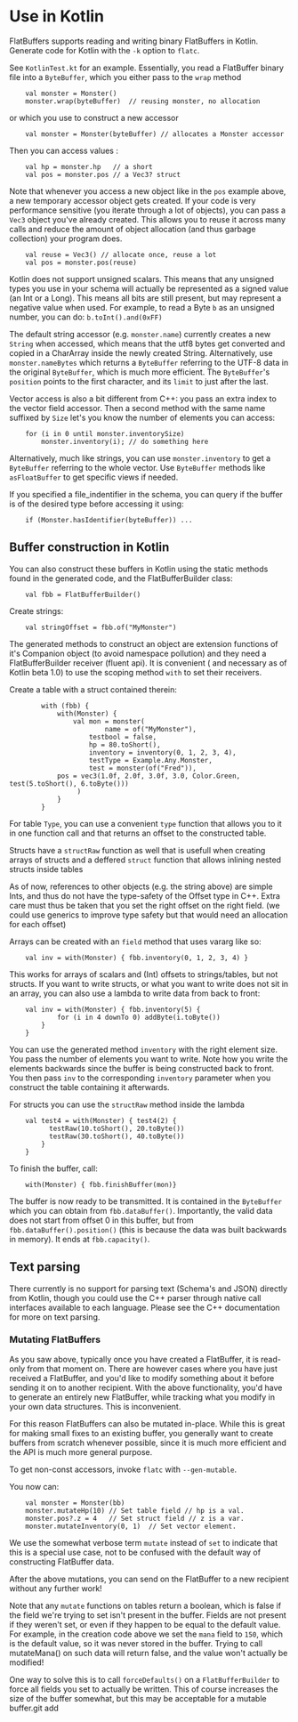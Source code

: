 # Use in Kotlin

FlatBuffers supports reading and writing binary FlatBuffers in Kotlin.
Generate code for Kotlin with the `-k` option to `flatc`.

See `KotlinTest.kt` for an example. Essentially, you read a FlatBuffer binary
file into a `ByteBuffer`, which you either pass to the `wrap` method 

~~~~~~~~~~~~~~~~~~~~~~~~~~~~~~~~~~~~~~~~~~~~~~~~~~~~~~~~~~~~~~~~~~{.kotlin}
    val monster = Monster()
    monster.wrap(byteBuffer)  // reusing monster, no allocation
~~~~~~~~~~~~~~~~~~~~~~~~~~~~~~~~~~~~~~~~~~~~~~~~~~~~~~~~~~~~~~~~~~

or which you use to construct a new accessor

~~~~~~~~~~~~~~~~~~~~~~~~~~~~~~~~~~~~~~~~~~~~~~~~~~~~~~~~~~~~~~~~~~{.kotlin}
    val monster = Monster(byteBuffer) // allocates a Monster accessor
~~~~~~~~~~~~~~~~~~~~~~~~~~~~~~~~~~~~~~~~~~~~~~~~~~~~~~~~~~~~~~~~~~

Then you can access values :

~~~~~~~~~~~~~~~~~~~~~~~~~~~~~~~~~~~~~~~~~~~~~~~~~~~~~~~~~~~~~~~~~~{.kotlin}
    val hp = monster.hp   // a short
    val pos = monster.pos // a Vec3? struct
~~~~~~~~~~~~~~~~~~~~~~~~~~~~~~~~~~~~~~~~~~~~~~~~~~~~~~~~~~~~~~~~~~

Note that whenever you access a new object like in the `pos` example above,
a new temporary accessor object gets created. If your code is very performance
sensitive (you iterate through a lot of objects), you can pass a `Vec3` object 
you've already created. This allows you to reuse it across many calls and reduce 
the amount of object allocation (and thus garbage collection) your program does.

~~~~~~~~~~~~~~~~~~~~~~~~~~~~~~~~~~~~~~~~~~~~~~~~~~~~~~~~~~~~~~~~~~{.kotlin}
    val reuse = Vec3() // allocate once, reuse a lot
    val pos = monster.pos(reuse) 
~~~~~~~~~~~~~~~~~~~~~~~~~~~~~~~~~~~~~~~~~~~~~~~~~~~~~~~~~~~~~~~~~~

Kotlin does not support unsigned scalars. This means that any unsigned types you
use in your schema will actually be represented as a signed value (an Int or a Long). 
This means all bits are still present, but may represent a negative value when used. For example, to read a Byte `b` as an unsigned number, you can do:
`b.toInt().and(0xFF)`

The default string accessor (e.g. `monster.name`) currently creates
a new `String` when accessed, which means that the utf8 bytes get converted 
and copied in a CharArray inside the newly created String. Alternatively, 
use `monster.nameBytes` which returns a `ByteBuffer` referring to the UTF-8 data in the original
`ByteBuffer`, which is much more efficient. The `ByteBuffer`'s `position`
points to the first character, and its `limit` to just after the last.

Vector access is also a bit different from C++: you pass an extra index
to the vector field accessor. Then a second method with the same name
suffixed by `Size` let's you know the number of elements you can access:

~~~~~~~~~~~~~~~~~~~~~~~~~~~~~~~~~~~~~~~~~~~~~~~~~~~~~~~~~~~~~~~~~~{.kotlin}
    for (i in 0 until monster.inventorySize)
        monster.inventory(i); // do something here
~~~~~~~~~~~~~~~~~~~~~~~~~~~~~~~~~~~~~~~~~~~~~~~~~~~~~~~~~~~~~~~~~~

Alternatively, much like strings, you can use `monster.inventory`
to get a `ByteBuffer` referring to the whole vector. Use `ByteBuffer` methods
like `asFloatBuffer` to get specific views if needed.

If you specified a file_indentifier in the schema, you can query if the
buffer is of the desired type before accessing it using:

~~~~~~~~~~~~~~~~~~~~~~~~~~~~~~~~~~~~~~~~~~~~~~~~~~~~~~~~~~~~~~~~~~{.kotlin}
    if (Monster.hasIdentifier(byteBuffer)) ...
~~~~~~~~~~~~~~~~~~~~~~~~~~~~~~~~~~~~~~~~~~~~~~~~~~~~~~~~~~~~~~~~~~


## Buffer construction in Kotlin

You can also construct these buffers in Kotlin using the static methods found
in the generated code, and the FlatBufferBuilder class:

~~~~~~~~~~~~~~~~~~~~~~~~~~~~~~~~~~~~~~~~~~~~~~~~~~~~~~~~~~~~~~~~~~{.kotlin}
    val fbb = FlatBufferBuilder()
~~~~~~~~~~~~~~~~~~~~~~~~~~~~~~~~~~~~~~~~~~~~~~~~~~~~~~~~~~~~~~~~~~

Create strings:

~~~~~~~~~~~~~~~~~~~~~~~~~~~~~~~~~~~~~~~~~~~~~~~~~~~~~~~~~~~~~~~~~~{.kotlin}
    val stringOffset = fbb.of("MyMonster")
~~~~~~~~~~~~~~~~~~~~~~~~~~~~~~~~~~~~~~~~~~~~~~~~~~~~~~~~~~~~~~~~~~

The generated methods to construct an object are extension functions 
of it's Companion object (to avoid namespace pollution) and they need 
a FlatBufferBuilder receiver (fluent api). 
It is convenient ( and necessary as of Kotlin beta 1.0) 
to use the scoping method `with` to set their receivers. 


Create a table with a struct contained therein:
~~~~~~~~~~~~~~~~~~~~~~~~~~~~~~~~~~~~~~~~~~~~~~~~~~~~~~~~~~~~~~~~~~{.kotlin}
        with (fbb) {
            with(Monster) { 
                val mon = monster(
                        name = of("MyMonster"), 
                	testbool = false,
                	hp = 80.toShort(),
                	inventory = inventory(0, 1, 2, 3, 4),
                	testType = Example.Any.Monster,
                	test = monster(of("Fred")), 
			pos = vec3(1.0f, 2.0f, 3.0f, 3.0, Color.Green, test(5.toShort(), 6.toByte()))
                 )
            }
        }

~~~~~~~~~~~~~~~~~~~~~~~~~~~~~~~~~~~~~~~~~~~~~~~~~~~~~~~~~~~~~~~~~~

For table `Type`, you can use a convenient `type` function that allows 
you to it in one function call and that returns an offset
to the constructed table. 

Structs have a `structRaw` function as well that is usefull when creating 
arrays of structs and a deffered `struct` function that allows inlining 
nested structs inside tables 

As of now, references to other objects (e.g. the string above) are simple Ints, 
and thus do not have the type-safety of the Offset type in C++. 
Extra care must thus be taken that you set the right offset on the right field.
(we could use generics to improve type safety but that would need an allocation 
for each offset)

Arrays can be created with an `field` method that uses vararg like so:

~~~~~~~~~~~~~~~~~~~~~~~~~~~~~~~~~~~~~~~~~~~~~~~~~~~~~~~~~~~~~~~~~~{.kotlin}
    val inv = with(Monster) { fbb.inventory(0, 1, 2, 3, 4) }
~~~~~~~~~~~~~~~~~~~~~~~~~~~~~~~~~~~~~~~~~~~~~~~~~~~~~~~~~~~~~~~~~~

This works for arrays of scalars and (Int) offsets to strings/tables,
but not structs. If you want to write structs, or what you want to write
does not sit in an array, you can also use a lambda 
to write data from back to front:

~~~~~~~~~~~~~~~~~~~~~~~~~~~~~~~~~~~~~~~~~~~~~~~~~~~~~~~~~~~~~~~~~~{.kotlin}
    val inv = with(Monster) { fbb.inventory(5) {
        	for (i in 4 downTo 0) addByte(i.toByte())
        }
    }
~~~~~~~~~~~~~~~~~~~~~~~~~~~~~~~~~~~~~~~~~~~~~~~~~~~~~~~~~~~~~~~~~~

You can use the generated method `inventory` with the right element size. 
You pass the number of elements you want to write. 
Note how you write the elements backwards since
the buffer is being constructed back to front. You then pass `inv` to the
corresponding `inventory` parameter 
when you construct the table containing it afterwards.


For structs you can use the `structRaw` method inside the lambda

~~~~~~~~~~~~~~~~~~~~~~~~~~~~~~~~~~~~~~~~~~~~~~~~~~~~~~~~~~~~~~~~~~{.kotlin}
    val test4 = with(Monster) { test4(2) {
          testRaw(10.toShort(), 20.toByte())
          testRaw(30.toShort(), 40.toByte())
        }
    }
~~~~~~~~~~~~~~~~~~~~~~~~~~~~~~~~~~~~~~~~~~~~~~~~~~~~~~~~~~~~~~~~~~

To finish the buffer, call:

~~~~~~~~~~~~~~~~~~~~~~~~~~~~~~~~~~~~~~~~~~~~~~~~~~~~~~~~~~~~~~~~~~{.kotlin}
    with(Monster) { fbb.finishBuffer(mon)}
~~~~~~~~~~~~~~~~~~~~~~~~~~~~~~~~~~~~~~~~~~~~~~~~~~~~~~~~~~~~~~~~~~

The buffer is now ready to be transmitted. It is contained in the `ByteBuffer`
which you can obtain from `fbb.dataBuffer()`. Importantly, the valid data does
not start from offset 0 in this buffer, but from `fbb.dataBuffer().position()`
(this is because the data was built backwards in memory).
It ends at `fbb.capacity()`.

## Text parsing

There currently is no support for parsing text (Schema's and JSON) directly
from Kotlin, though you could use the C++ parser through native call
interfaces available to each language. Please see the
C++ documentation for more on text parsing.

### Mutating FlatBuffers

As you saw above, typically once you have created a FlatBuffer, it is
read-only from that moment on. There are however cases where you have just
received a FlatBuffer, and you'd like to modify something about it before
sending it on to another recipient. With the above functionality, you'd have
to generate an entirely new FlatBuffer, while tracking what you modify in your
own data structures. This is inconvenient.

For this reason FlatBuffers can also be mutated in-place. While this is great
for making small fixes to an existing buffer, you generally want to create
buffers from scratch whenever possible, since it is much more efficient and
the API is much more general purpose.

To get non-const accessors, invoke `flatc` with `--gen-mutable`.

You now can:

~~~~~~~~~~~~~~~~~~~~~~~~~~~~~~~~~~~~~~~~~~~~~~~~~~~~~~~~~~~~~~~~~~{.kotlin}
    val monster = Monster(bb)
    monster.mutateHp(10) // Set table field // hp is a val.
    monster.pos?.z = 4   // Set struct field // z is a var.
    monster.mutateInventory(0, 1)  // Set vector element.
~~~~~~~~~~~~~~~~~~~~~~~~~~~~~~~~~~~~~~~~~~~~~~~~~~~~~~~~~~~~~~~~~~

We use the somewhat verbose term `mutate` instead of `set` to indicate that
this is a special use case, not to be confused with the default way of
constructing FlatBuffer data.

After the above mutations, you can send on the FlatBuffer to a new recipient
without any further work!

Note that any `mutate` functions on tables return a boolean, which is false
if the field we're trying to set isn't present in the buffer. Fields are not
present if they weren't set, or even if they happen to be equal to the
default value. For example, in the creation code above we set the `mana` field
to `150`, which is the default value, so it was never stored in the buffer.
Trying to call mutateMana() on such data will return false, and the value won't
actually be modified!

One way to solve this is to call `forceDefaults()` on a
`FlatBufferBuilder` to force all fields you set to actually be written. This
of course increases the size of the buffer somewhat, but this may be
acceptable for a mutable buffer.git add

